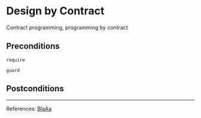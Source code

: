 # Design by Contract

Contract programming, programming by contract

## Preconditions

~~~admonish example title="Kotlin"
require
~~~

~~~admonish example title="Swift"
guard
~~~

## Postconditions

---

References:
[BlaAa](https://itnext.io/design-by-contract-in-rust-4cfe88b349bd)
